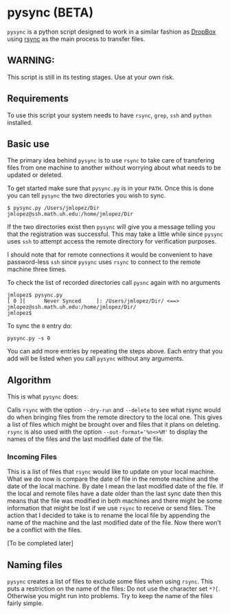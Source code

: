 # pysync (BETA)

`pysync` is a python script designed to work in a similar fashion as [DropBox]
using [rsync] as the main process to transfer files. 

## WARNING:

This script is still in its testing stages. Use at your own risk.

## Requirements

To use this script your system needs to have `rsync`, `grep`, `ssh` and 
`python` installed.

## Basic use

The primary idea behind `pysync` is to use `rsync` to take care of transfering
files from one machine to another without worrying about what needs to be
updated or deleted.

To get started make sure that `pysync.py` is in your `PATH`. Once this is done
you can tell `pysync` the two directories you wish to sync.

    $ pysync.py /Users/jmlopez/Dir jmlopez@ssh.math.uh.edu:/home/jmlopez/Dir

If the two directories exist then `pysync` will give you a message telling you
that the registration was successful. This may take a little while since
`pysync` uses `ssh` to attempt access the remote directory for verification
purposes.

I should note that for remote connections it would be convenient to have
password-less `ssh` since `pysync` uses `rsync` to connect to the remote
machine three times.

To check the list of recorded directories call `pysnc` again with no arguments

    jmlopez$ pysync.py
    [ 0 ][      Never Synced     ]: /Users/jmlopez/Dir/ <==> jmlopez@ssh.math.uh.edu:/home/jmlopez/Dir/
    jmlopez$ 

To sync the `0` entry do:

    pysync.py -s 0

You can add more entries by repeating the steps above. Each entry that you 
add will be listed when you call `pysync` without any arguments.

## Algorithm

This is what `pysync` does:

Calls `rsync` with the option `--dry-run` and `--delete` to see what rsync
would do when bringing files from the remote directory to the local one.
This gives a list of files which might be brought over and files that it
plans on deleting. `rsync` is also used with the option 
`--out-format='%n<>%M'` to display the names of the files and the last
modified date of the file.

### Incoming Files

This is a list of files that `rsync` would like to update on your local 
machine. What we do now is compare the date of file in the remote machine
and the date of the local machine. By date I mean the last modified date of
the file. If the local and remote files have a date older than the
last sync date then this means that the file was modified in both machines
and there might be some information that might be lost if we use `rsync`
to receive or send files. The action that I decided to take is to rename
the local file by appending the name of the machine and the last modified date
of the file. Now there won't be a conflict with the files.

[To be completed later]

## Naming files

`pysync` creates a list of files to exclude some files when using `rsync`. 
This puts a restriction on the name of the files: Do not use the character set
`*?[`. Otherwise you might run into problems. Try to keep the name of the files
fairly simple.

[DropBox]: https://www.dropbox.com/
[rsync]: http://rsync.samba.org/